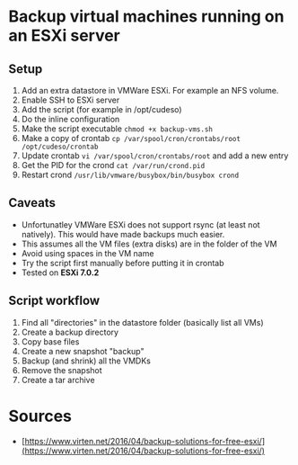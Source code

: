 # Backup virtual machines running on an ESXi server

## Setup

1. Add an extra datastore in VMWare ESXi. For example an NFS volume.
1. Enable SSH to ESXi server
1. Add the script (for example in /opt/cudeso)
1. Do the inline configuration
1. Make the script executable `chmod +x backup-vms.sh`
1. Make a copy of crontab `cp /var/spool/cron/crontabs/root /opt/cudeso/crontab`
1. Update crontab `vi /var/spool/cron/crontabs/root` and add a new entry
1. Get the PID for the crond `cat /var/run/crond.pid`
1. Restart crond `/usr/lib/vmware/busybox/bin/busybox crond`

## Caveats

* Unfortunatley VMWare ESXi does not support rsync (at least not natively). This would have made backups much easier.
* This assumes all the VM files (extra disks) are in the folder of the VM
* Avoid using spaces in the VM name
* Try the script first manually before putting it in crontab
* Tested on **ESXi 7.0.2**

## Script workflow

1. Find all "directories" in the datastore folder (basically list all VMs)
1. Create a backup directory
1. Copy base files
1. Create a new snapshot "backup"
1. Backup (and shrink) all the VMDKs
1. Remove the snapshot
1. Create a tar archive

# Sources

* [https://www.virten.net/2016/04/backup-solutions-for-free-esxi/](https://www.virten.net/2016/04/backup-solutions-for-free-esxi/)